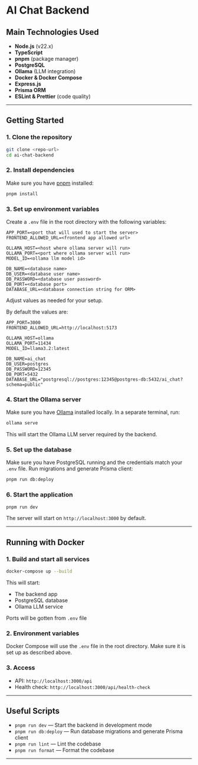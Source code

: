 # AI Chat Backend

## Main Technologies Used
- **Node.js** (v22.x)
- **TypeScript**
- **pnpm** (package manager)
- **PostgreSQL**
- **Ollama** (LLM integration)
- **Docker & Docker Compose**
- **Express.js**
- **Prisma ORM**
- **ESLint & Prettier** (code quality)

---

## Getting Started

### 1. Clone the repository
```bash
git clone <repo-url>
cd ai-chat-backend
```

### 2. Install dependencies
Make sure you have [pnpm](https://pnpm.io/) installed:
```bash
pnpm install
```

### 3. Set up environment variables
Create a `.env` file in the root directory with the following variables:
```env
APP_PORT=<port that will used to start the server>
FRONTEND_ALLOWED_URL=<frontend app allowed url>

OLLAMA_HOST=<host where ollama server will run>
OLLAMA_PORT=<port where ollama server will run>
MODEL_ID=<ollama llm model id>

DB_NAME=<database name>
DB_USER=<database user name>
DB_PASSWORD=<database user password>
DB_PORT=<database port>
DATABASE_URL=<database connection string for ORM>
```
Adjust values as needed for your setup.

By default the values are:
```env
APP_PORT=3000
FRONTEND_ALLOWED_URL=http://localhost:5173

OLLAMA_HOST=ollama
OLLAMA_PORT=11434
MODEL_ID=llama3.2:latest

DB_NAME=ai_chat
DB_USER=postgres
DB_PASSWORD=12345
DB_PORT=5432
DATABASE_URL="postgresql://postgres:12345@postgres-db:5432/ai_chat?schema=public"
```

### 4. Start the Ollama server
Make sure you have [Ollama](https://ollama.com/) installed locally. In a separate terminal, run:
```bash
ollama serve
```
This will start the Ollama LLM server required by the backend.

### 5. Set up the database
Make sure you have PostgreSQL running and the credentials match your `.env` file.
Run migrations and generate Prisma client:
```bash
pnpm run db:deploy
```

### 6. Start the application
```bash
pnpm run dev
```
The server will start on `http://localhost:3000` by default.

---

## Running with Docker

### 1. Build and start all services
```bash
docker-compose up --build
```
This will start:
- The backend app
- PostgreSQL database
- Ollama LLM service

Ports will be gotten from `.env` file

### 2. Environment variables
Docker Compose will use the `.env` file in the root directory. Make sure it is set up as described above.

### 3. Access
- API: `http://localhost:3000/api`
- Health check: `http://localhost:3000/api/health-check`

---

## Useful Scripts
- `pnpm run dev` — Start the backend in development mode
- `pnpm run db:deploy` — Run database migrations and generate Prisma client
- `pnpm run lint` — Lint the codebase
- `pnpm run format` — Format the codebase

---
